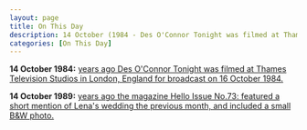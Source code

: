 ```yaml
---
layout: page
title: On This Day
description: 14 October (1984 - Des O'Connor Tonight was filmed at Thames Television Studios in London, England for broadcast on 16 October 1984. 1989 - The magazine Hello Issue No.73&#58; featured a short mention of Lena's wedding the previous month, and included a small B&W photo.)
categories: [On This Day]
---
```


**14 October 1984:**
[<span id="age1"></span> years ago Des O'Connor Tonight was filmed at Thames Television Studios in London, England for broadcast on 16 October 1984.](/thames%20television/1984/10/16/des-oconnor-tonight.html)

**14 October 1989:**
[<span id="age2"></span> years ago the magazine Hello Issue No.73: featured a short mention of Lena's wedding the previous month, and included a small B&W photo.](/magazines/hello/1989/10/14/hello.html)

<!-- Script for calculating number of years ago -->
<script>
var dob = '19841014';
var year = Number(dob.substr(0, 4));
var month = Number(dob.substr(4, 2)) - 1;
var day = Number(dob.substr(6, 2));
var today = new Date();
var age1 = today.getFullYear() - year;
if (today.getMonth() < month || (today.getMonth() == month && today.getDate() < day)) {
age1--;
}
document.getElementById("age1").innerHTML=age1;

var dob = '19891014';
var year = Number(dob.substr(0, 4));
var month = Number(dob.substr(4, 2)) - 1;
var day = Number(dob.substr(6, 2));
var today = new Date();
var age2 = today.getFullYear() - year;
if (today.getMonth() < month || (today.getMonth() == month && today.getDate() < day)) {
age2--;
}
document.getElementById("age2").innerHTML=age2;
</script>
<!-- Scripts -->
